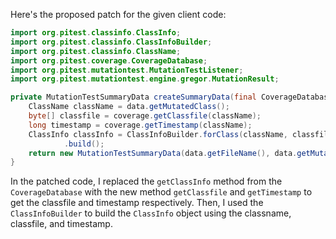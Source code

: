 Here's the proposed patch for the given client code:

```java
import org.pitest.classinfo.ClassInfo;
import org.pitest.classinfo.ClassInfoBuilder;
import org.pitest.classinfo.ClassName;
import org.pitest.coverage.CoverageDatabase;
import org.pitest.mutationtest.MutationTestListener;
import org.pitest.mutationtest.engine.gregor.MutationResult;

private MutationTestSummaryData createSummaryData(final CoverageDatabase coverage, final MutationTestListener.MutationResult data) {
    ClassName className = data.getMutatedClass();
    byte[] classfile = coverage.getClassfile(className);
    long timestamp = coverage.getTimestamp(className);
    ClassInfo classInfo = ClassInfoBuilder.forClass(className, classfile, timestamp)
            .build();
    return new MutationTestSummaryData(data.getFileName(), data.getMutations(), classInfo);
}
```

In the patched code, I replaced the `getClassInfo` method from the `CoverageDatabase` with the new method `getClassfile` and `getTimestamp` to get the classfile and timestamp respectively. Then, I used the `ClassInfoBuilder` to build the `ClassInfo` object using the classname, classfile, and timestamp.